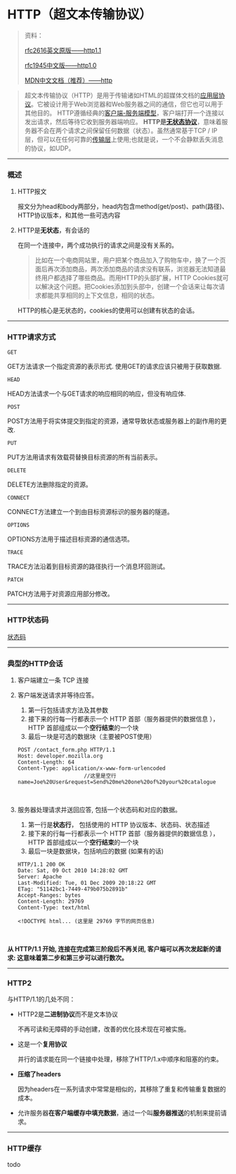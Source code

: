 # HTTP（超文本传输协议）



> 资料：
>
> [rfc2616英文原版——http1.1](http://www.ietf.org/rfc/rfc2616.txt)
>
> [rfc1945中文版——http1.0](http://man.chinaunix.net/develop/rfc/RFC1945.txt)
>
> [MDN中文文档（推荐）——http](https://developer.mozilla.org/zh-CN/docs/Web/HTTP)

> 超文本传输协议（HTTP）是用于传输诸如HTML的超媒体文档的[应用层协议](https://en.wikipedia.org/wiki/Application_Layer)。它被设计用于Web浏览器和Web服务器之间的通信，但它也可以用于其他目的。 HTTP遵循经典的[客户端-服务端模型](https://en.wikipedia.org/wiki/Client%E2%80%93server_model)，客户端打开一个连接以发出请求，然后等待它收到服务器端响应。 **HTTP是[无状态协议](http://en.wikipedia.org/wiki/Stateless_protocol)**，意味着服务器不会在两个请求之间保留任何数据（状态）。虽然通常基于TCP / IP层，但可以在任何可靠的[传输层](https://zh.wikipedia.org/wiki/%E4%BC%A0%E8%BE%93%E5%B1%82)上使用;也就是说，一个不会静默丢失消息的协议，如UDP。

---

### 概述

1. HTTP报文

   报文分为head和body两部分，head内包含method(get/post)、path(路径)、HTTP协议版本，和其他一些可选内容

2. HTTP是**无状态**，有会话的

   在同一个连接中，两个成功执行的请求之间是没有关系的。

   > 比如在一个电商网站里，用户把某个商品加入了购物车中，换了一个页面后再次添加商品，两次添加商品的请求没有联系，浏览器无法知道最终用户都选择了哪些商品。而用HTTP的头部扩展，HTTP Cookies就可以解决这个问题。把Cookies添加到头部中，创建一个会话来让每次请求都能共享相同的上下文信息，相同的状态。

   HTTP的核心是无状态的，cookies的使用可以创建有状态的会话。

---

### HTTP请求方式

`GET`

GET方法请求一个指定资源的表示形式. 使用GET的请求应该只被用于获取数据.

`HEAD`

HEAD方法请求一个与GET请求的响应相同的响应，但没有响应体.

`POST`

POST方法用于将实体提交到指定的资源，通常导致状态或服务器上的副作用的更改. 

`PUT`

PUT方法用请求有效载荷替换目标资源的所有当前表示。

`DELETE`

DELETE方法删除指定的资源。

`CONNECT`

CONNECT方法建立一个到由目标资源标识的服务器的隧道。

`OPTIONS`

OPTIONS方法用于描述目标资源的通信选项。

`TRACE`

TRACE方法沿着到目标资源的路径执行一个消息环回测试。

`PATCH`

PATCH方法用于对资源应用部分修改。

---

### HTTP状态码

[状态码](http://www.runoob.com/http/http-status-codes.html)

---

### 典型的HTTP会话

1. 客户端建立一条 TCP 连接

2. 客户端发送请求并等待应答。

   1. 第一行包括请求方法及其参数
   2. 接下来的行每一行都表示一个 HTTP 首部（服务器提供的数据信息 ），HTTP 首部组成以一个**空行结束**的一个块
   3. 最后一块是可选的数据块（主要被POST使用）

   ```
   POST /contact_form.php HTTP/1.1
   Host: developer.mozilla.org
   Content-Length: 64
   Content-Type: application/x-www-form-urlencoded
   						//这里是空行
   name=Joe%20User&request=Send%20me%20one%20of%20your%20catalogue
   ```

   ​

3. 服务器处理请求并送回应答, 包括一个状态码和对应的数据。

   1. 第一行是**状态行**， 包括使用的 HTTP 协议版本、状态码、状态描述
   2. 接下来的行每一行都表示一个 HTTP 首部（服务器提供的数据信息 ），HTTP 首部组成以一个**空行结束**的一个块
   3. 最后一块是数据块，包括响应的数据 (如果有的话)

   ```
   HTTP/1.1 200 OK
   Date: Sat, 09 Oct 2010 14:28:02 GMT
   Server: Apache
   Last-Modified: Tue, 01 Dec 2009 20:18:22 GMT
   ETag: "51142bc1-7449-479b075b2891b"
   Accept-Ranges: bytes
   Content-Length: 29769
   Content-Type: text/html

   <!DOCTYPE html... (这里是 29769 字节的网页信息)
   ```

   ​

**从 HTTP/1.1 开始, 连接在完成第三阶段后不再关闭, 客户端可以再次发起新的请求: 这意味着第二步和第三步可以进行数次。**

---

### HTTP2

与HTTP/1.1的几处不同：

- HTTP2是**二进制协议**而不是文本协议

  不再可读和无障碍的手动创建，改善的优化技术现在可被实施。

- 这是一个**复用协议**

  并行的请求能在同一个链接中处理，移除了HTTP/1.x中顺序和阻塞的约束。

- **压缩了headers**

  因为headers在一系列请求中常常是相似的，其移除了重复和传输重复数据的成本。

- 允许服务器**在客户端缓存中填充数据**，通过一个叫**服务器推送**的机制来提前请求。


---

### HTTP缓存

todo